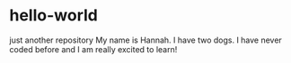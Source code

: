 # hello-world
just another repository
My name is Hannah. 
I have two dogs. 
I have never coded before and I am really excited to learn!
